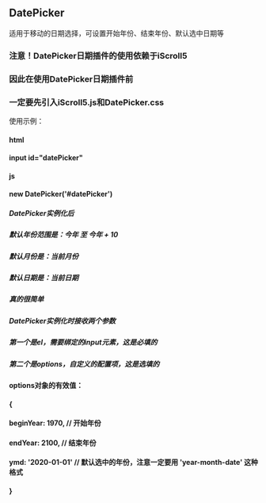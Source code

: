 ## DatePicker
适用于移动的日期选择，可设置开始年份、结束年份、默认选中日期等

### 注意！DatePicker日期插件的使用依赖于iScroll5
### 因此在使用DatePicker日期插件前
### 一定要先引入iScroll5.js和DatePicker.css

使用示例：
#### html
#### input id="datePicker"

#### js
#### new DatePicker('#datePicker')

##### DatePicker实例化后
##### 默认年份范围是：今年 至 今年 + 10
##### 默认月份是：当前月份
##### 默认日期是：当前日期
##### 真的很简单

##### DatePicker实例化时接收两个参数
##### 第一个是el，需要绑定的input元素，这是必填的
##### 第二个是options，自定义的配置项，这是选填的

#### options对象的有效值：

#### {
####  beginYear: 1970, // 开始年份
####  endYear: 2100, // 结束年份
####  ymd: '2020-01-01' // 默认选中的年份，注意一定要用 'year-month-date' 这种格式
#### }
